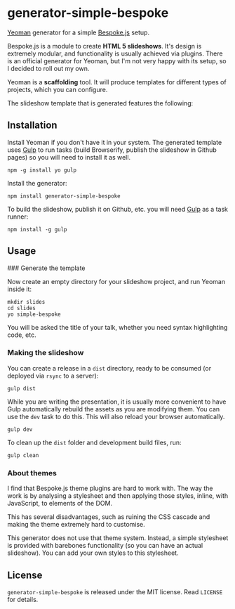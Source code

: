 # generator-simple-bespoke

[Yeoman](http://yeoman.io/) generator for a simple [Bespoke.js](http://markdalgleish.com/projects/bespoke.js/) setup.

Bespoke.js is a module to create **HTML 5 slideshows**. It's design is extremely modular, and functionality is usually achieved via plugins. There is an official generator for Yeoman, but I'm not very happy with its setup, so I decided to roll out my own.

Yeoman is a **scaffolding** tool. It will produce templates for different types of projects, which you can configure.

The slideshow template that is generated features the following:

## Installation

Install Yeoman if you don't have it in your system. The generated template uses [Gulp](http://gulpjs.com/) to run tasks (build Browserify, publish the slideshow in Github pages) so you will need to install it as well.

```
npm -g install yo gulp
```

Install the generator:

```
npm install generator-simple-bespoke
```

To build the slideshow, publish it on Github, etc. you will need [Gulp](http://gulpjs.com/) as a task runner:

```
npm install -g gulp
```

## Usage

### Generate the template

Now create an empty directory for your slideshow project, and run Yeoman inside it:

```
mkdir slides
cd slides
yo simple-bespoke
```

You will be asked the title of your talk, whether you need syntax highlighting code, etc.

### Making the slideshow

You can create a release in a `dist` directory, ready to be consumed (or deployed via `rsync` to a server):

```
gulp dist
```

While you are writing the presentation, it is usually more convenient to have Gulp automatically rebuild the assets as you are modifying them. You can use the `dev` task to do this. This will also reload your browser automatically.

```
gulp dev
```

To clean up the `dist` folder and development build files, run:

```
gulp clean
```

### About themes

I find that Bespoke.js theme plugins are hard to work with. The way the work is by analysing a stylesheet and then applying those styles, inline, with JavaScript, to elements of the DOM.

This has several disadvantages, such as ruining the CSS cascade and making the theme extremely hard to customise.

This generator does not use that theme system. Instead, a simple stylesheet is provided with barebones functionality (so you can have an actual slideshow). You can add your own styles to this stylesheet.

## License

`generator-simple-bespoke` is released under the MIT license. Read `LICENSE` for details.
